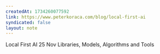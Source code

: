 ```yaml
---
createdAt: 1734260077592
link: https://www.peterkoraca.com/blog/local-first-ai
syndicated: false
layout: note
---
```


Local First AI
25 Nov
Libraries, Models, Algorithms and Tools
